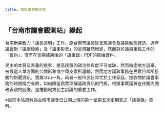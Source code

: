 ```yaml
---
title: 關於議會觀測站
---
```

## 「台南市議會觀測站」緣起

台南新芽致力「議會透明」工作。原台南市議會除呈現議會及議員動態資訊，近年議會對「議案檢索」及「議事影音」的呈現雖然增進，然而對於議員重點工作的「質詢」，僅有在會期結束後的「議事錄」PDF的原始資料。

民主的本質及素養的提昇，提高民眾的政治參與度不可或缺，然而每逢地方選舉，被候選人單方面的公關形象或空頭支票所灌輸，然而地方議政事務在民眾日常所接觸的新聞資訊，實屬冰山一角，再者一般市民日常忙於工作家庭，接收關於議會事務的時間精力有限，如何降低民眾理解議政資訊的門檻，根據事實議員在任期內問政表現的圖像，是推動地方民主討論的重要工作。

※目前本站資料為台南市議會已公開上傳的第一至第五次定期會之「議事錄」資料。